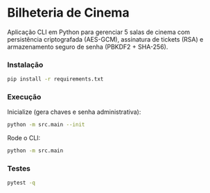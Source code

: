 
# Bilheteria de Cinema

Aplicação CLI em Python para gerenciar 5 salas de cinema com persistência criptografada (AES-GCM),
assinatura de tickets (RSA) e armazenamento seguro de senha (PBKDF2 + SHA-256).

### Instalação
```bash
pip install -r requirements.txt
```

### Execução
Inicialize (gera chaves e senha administrativa):
```bash
python -m src.main --init
```

Rode o CLI:
```bash
python -m src.main
```

### Testes
```bash
pytest -q
```
